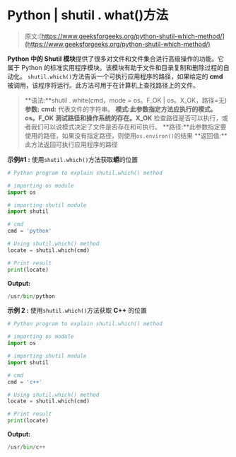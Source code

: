 # Python | shutil . what()方法

> 原文:[https://www.geeksforgeeks.org/python-shutil-which-method/](https://www.geeksforgeeks.org/python-shutil-which-method/)

**Python 中的 Shutil 模块**提供了很多对文件和文件集合进行高级操作的功能。它属于 Python 的标准实用程序模块。该模块有助于文件和目录复制和删除过程的自动化。
`shutil.which()`方法告诉一个可执行应用程序的路径，如果给定的 **cmd** 被调用，该程序将运行。此方法可用于在计算机上查找路径上的文件。

> **语法:**shutil . white(cmd，mode = os。F_OK | os。X_OK，路径=无)
> **参数:**
> **cmd:** 代表文件的字符串。
> **模式:**此参数指定方法应执行的模式。 **os。F_OK** 测试路径和**操作系统的存在。X_OK** 检查路径是否可以执行，或者我们可以说模式决定了文件是否存在和可执行。
> **路径:**此参数指定要使用的路径，如果没有指定路径，则使用`os.environ()`的结果
> **返回值:**此方法返回可执行应用程序的路径

**示例#1 :**
使用`shutil.which()`方法获取**蟒**的位置

```py
# Python program to explain shutil.which() method 

# importing os module 
import os 

# importing shutil module 
import shutil 

# cmd 
cmd = 'python'

# Using shutil.which() method
locate = shutil.which(cmd)

# Print result
print(locate)
```

**Output:**

```py
/usr/bin/python

```

**示例 2 :**
使用`shutil.which()`方法获取 **C++** 的位置

```py
# Python program to explain shutil.which() method 

# importing os module 
import os 

# importing shutil module 
import shutil 

# cmd 
cmd = 'c++'

# Using shutil.which() method
locate = shutil.which(cmd)

# Print result
print(locate)
```

**Output:**

```py
/usr/bin/c++

```